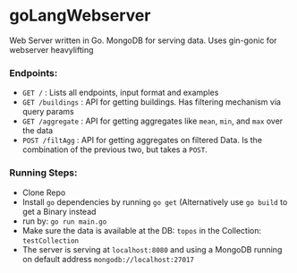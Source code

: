 # goLangWebserver
Web Server written in Go. MongoDB for serving data. Uses gin-gonic for webserver heavylifting

### Endpoints:
- `GET /` : Lists all endpoints, input format and examples
- `GET /buildings` : API for getting buildings. Has filtering mechanism via query params
- `GET /aggregate` : API for getting aggregates like `mean`, `min`, and `max` over the data
- `POST /filtAgg` : API for getting aggregates on filtered Data. Is the combination of the previous two, but takes a `POST`.

### Running Steps:
- Clone Repo
- Install `go` dependencies by running `go get` (Alternatively use `go build` to get a Binary instead
- run by: `go run main.go`
- Make sure the data is available at the DB: `topos` in the Collection: `testCollection`
- The server is serving at `localhost:8080` and using a MongoDB running on default address `mongodb://localhost:27017`

